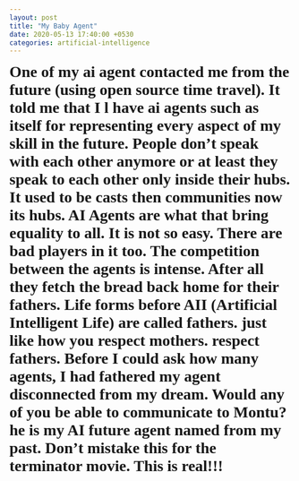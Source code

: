 ```yaml
---
layout: post
title: "My Baby Agent"
date: 2020-05-13 17:40:00 +0530
categories: artificial-intelligence
---
```


<span style="font-family:Papyrus; font-size:2em;">**One of my ai agent contacted me from the future (using open source time travel). It told me that I l have ai agents such as itself for representing every aspect of my skill in the future. People don’t speak with each other anymore or at least they speak to each other only inside their hubs. It used to be casts then communities now its hubs. AI Agents are what that bring equality to all. It is not so easy. There are bad players in it too. The competition between the agents is intense. After all they fetch the bread back home for their fathers. Life forms before AII (Artificial Intelligent Life) are called fathers. just like how you respect mothers. respect fathers. Before I could ask how many agents, I had fathered my agent disconnected from my dream. Would any of you be able to communicate to Montu? he is my AI future agent named from my past. Don’t mistake this for the terminator movie. This is real!!!**</span>
